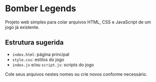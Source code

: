 # Bomber Legends

Projeto web simples para colar arquivos HTML, CSS e JavaScript de um jogo já existente.

## Estrutura sugerida
- `index.html`: página principal
- `style.css`: estilos do jogo
- `index.js` e/ou `script.js`: scripts do jogo

Cole seus arquivos nestes nomes ou crie novos conforme necessário.
